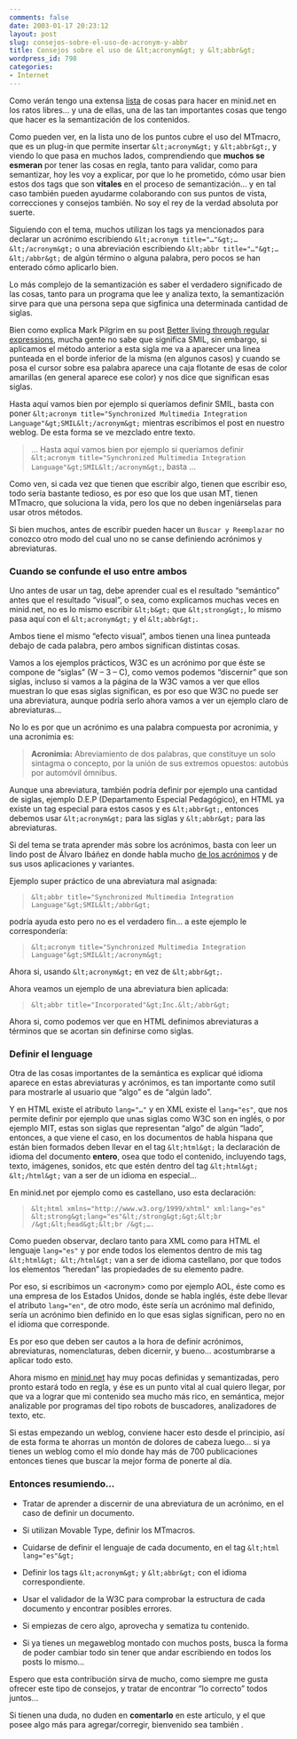 ```yaml
---
comments: false
date: 2003-01-17 20:23:12
layout: post
slug: consejos-sobre-el-uso-de-acronym-y-abbr
title: Consejos sobre el uso de &lt;acronym&gt; y &lt;abbr&gt;
wordpress_id: 798
categories:
- Internet
---
```


Como verán tengo una extensa [lista](http://www.minid.net/lista/) de cosas para hacer en minid.net en los ratos libres… y una de ellas, una de las tan importantes cosas que tengo que hacer es la semantización de los contenidos.





Como pueden ver, en la lista uno de los puntos cubre el uso del MTmacro, que es un plug-in que permite insertar `&lt;acronym&gt;` y `&lt;abbr&gt;`, y viendo lo que pasa en muchos lados, comprendiendo que **muchos se esmeran** por tener las cosas en regla, tanto para validar, como para semantizar, hoy les voy a explicar, por que lo he prometido, cómo usar bien estos dos tags que son **vitales** en el proceso de semantización… y en tal caso también pueden ayudarme colaborando con sus puntos de vista, correcciones y consejos también. No soy el rey de la verdad absoluta por suerte.





Siguiendo con el tema, muchos utilizan los tags ya mencionados para declarar un acrónimo escribiendo `&lt;acronym title="…"&gt;…&lt;/acronym&gt;` o una abreviación escribiendo `&lt;abbr title="…"&gt;…&lt;/abbr&gt;` de algún término o alguna palabra, pero pocos se han enterado cómo aplicarlo bien.





Lo más complejo de la semantización es saber el verdadero significado de las cosas, tanto para un programa que lee y analiza texto, la semantización sirve para que una persona sepa que sigfinica una determinada cantidad de siglas.





Bien como explica Mark Pilgrim en su post [Better living through regular expressions](http://diveintomark.org/archives/2002/08/15.html#better_living_through_regular_expressions), mucha gente no sabe que significa SMIL,  sin embargo, si aplicamos el método anterior a esta sigla me va a aparecer una linea punteada en el borde inferior de la misma (en algunos casos)  y cuando se posa el cursor sobre esa palabra aparece una caja flotante de esas de color amarillas (en general aparece ese color) y nos dice que significan esas siglas.





Hasta aquí vamos bien por ejemplo si queríamos definir SMIL, basta con poner `&lt;acronym title="Synchronized Multimedia Integration Language"&gt;SMIL&lt;/acronym&gt;` mientras escribimos el post en nuestro weblog. De esta forma se ve mezclado entre texto.





> … Hasta aquí vamos bien por ejemplo si queríamos definir `&lt;acronym title="Synchronized Multimedia Integration Language"&gt;SMIL&lt;/acronym&gt;`, basta …





Como ven, si cada vez que tienen que escribir algo, tienen que escribir eso, todo sería bastante tedioso, es por eso que los que usan MT, tienen MTmacro, que soluciona la vida, pero los que no deben ingeniárselas para usar otros métodos.





Si bien muchos, antes de escribir pueden hacer un `Buscar y Reemplazar` no conozco otro modo del cual uno no se canse definiendo acrónimos y abreviaturas.





### Cuando se confunde el uso entre ambos





Uno antes de usar un tag, debe aprender cual es el resultado “semántico” antes que el resultado “visual”, o sea, como explicamos muchas veces en minid.net, no es lo mismo escribir `&lt;b&gt;` que `&lt;strong&gt;`, lo mismo pasa aquí con el `&lt;acronym&gt;` y el `&lt;abbr&gt;`.





Ambos tiene el mismo “efecto visual”, ambos tienen una linea punteada debajo de cada palabra, pero ambos significan distintas cosas.





Vamos a los ejemplos prácticos, W3C es un acrónimo por que éste se compone de “siglas” (W – 3 – C), como vemos podemos “discernir” que son siglas, incluso si vamos a la página de la W3C vamos a ver que ellos muestran lo que esas siglas significan, es por eso que W3C no puede ser una abreviatura, aunque podría serlo ahora vamos a ver un ejemplo claro de abreviaturas…





No lo es por que un acrónimo es una palabra compuesta por acronimia, y una acronimia es:





> **Acronimia:** Abreviamiento de dos palabras, que constituye un solo sintagma o concepto, por la unión de sus extremos opuestos: autobús por automóvil ómnibus. 





Aunque una abreviatura, también podría definir por ejemplo una cantidad de siglas, ejemplo D.E.P (Departamento Especial Pedagógico), en HTML ya existe un tag especial para estos casos y es `&lt;abbr&gt;`, entonces debemos usar `&lt;acronym&gt;` para las siglas y `&lt;abbr&gt;` para las abreviaturas.





Si del tema se trata aprender más sobre los acrónimos, basta con leer un lindo post de Álvaro Ibáñez en donde habla mucho [de los acrónimos](http://www.hiperespacio.com/2002_11_01_archive.htm#85654382) y de sus usos aplicaciones y variantes.





Ejemplo super práctico de una abreviatura mal asignada:





> `&lt;abbr title="Synchronized Multimedia Integration Language"&gt;SMIL&lt;/abbr&gt;`





podría ayuda esto pero no es el verdadero fin… a este ejemplo le correspondería:





> `&lt;acronym title="Synchronized Multimedia Integration Language"&gt;SMIL&lt;/acronym&gt;`





Ahora si, usando `&lt;acronym&gt;` en vez de `&lt;abbr&gt;`.





Ahora veamos un ejemplo de una abreviatura bien aplicada:





> `&lt;abbr title="Incorporated"&gt;Inc.&lt;/abbr&gt;`





Ahora si, como podemos ver que en HTML definimos abreviaturas a términos que se acortan sin definirse como siglas.





### Definir el lenguage





Otra de las cosas importantes de la semántica es explicar qué idioma aparece en estas abreviaturas y acrónimos, es tan importante como sutil para mostrarle al usuario que “algo” es de “algún lado”.





Y en HTML existe el atributo `lang="…"` y en XML existe el `lang="es"`, que nos permite definir por ejemplo que unas siglas como W3C son en inglés, o por ejemplo MIT, estas son siglas que representan “algo” de algún “lado”, entonces, a que viene el caso, en los documentos de habla hispana que están bien formados deben llevar en el tag `&lt;html&gt;` la declaración de idioma del documento **entero**, osea que todo el contenido, incluyendo tags, texto, imágenes, sonidos, etc que estén dentro del tag `&lt;html&gt; &lt;/html&gt;` van a ser de un idioma en especial…





En minid.net por ejemplo como es castellano, uso esta declaración:





> `&lt;html xmlns="http://www.w3.org/1999/xhtml" xml:lang="es" &lt;strong&gt;lang="es"&lt;/strong&gt;&gt;&lt;br /&gt;&lt;head&gt;&lt;br /&gt;….`





Como pueden observar, declaro tanto para XML como para HTML el lenguaje  `lang="es"` y por ende todos los elementos dentro de mis tag `&lt;html&gt; &lt;/html&gt;` van a ser de idioma castellano, por que todos los elementos “heredan” las propiedades de su elemento padre.





Por eso, si escribimos un &lt;acronym&gt; como por ejemplo AOL, éste como es una empresa de los Estados Unidos, donde se habla inglés, éste debe llevar el atributo `lang="en"`, de otro modo, éste sería un acrónimo mal definido, sería un acrónimo bien definido en lo que esas siglas significan, pero no en el idioma que corresponde.





Es por eso que deben ser cautos a la hora de definir acrónimos, abreviaturas, nomenclaturas, deben dicernir, y bueno… acostumbrarse a aplicar todo esto.





Ahora mismo en [minid.net](http://www.minid.net) hay muy pocas definidas y semantizadas, pero pronto estará todo en regla, y ése es un punto vital al cual quiero llegar, por que va a lograr que mi contenido sea mucho más rico, en semántica, mejor analizable por programas del tipo robots de buscadores, analizadores de texto, etc.





Si estas empezando un weblog, conviene hacer esto desde el principio, así de esta forma te ahorras un montón de dolores de cabeza luego… si ya tienes un weblog como el mío donde hay más de 700 publicaciones entonces tienes que buscar la mejor forma de ponerte al día.





### Entonces resumiendo…





  


  * Tratar de aprender a discernir de una abreviatura de un acrónimo, en el caso de definir un documento.


  * Si utilizan Movable Type, definir los MTmacros.


  * Cuidarse de definir el lenguaje de cada documento, en el tag `&lt;html lang="es"&gt;`


  * Definir los tags `&lt;acronym&gt;` y `&lt;abbr&gt;` con el idioma correspondiente.


  * Usar el validador de la W3C para comprobar la estructura de cada documento y encontrar posibles errores.


  * Si empiezas de cero algo, aprovecha y sematiza tu contenido.


  * Si ya tienes un megaweblog montado con muchos posts, busca la forma de poder cambiar todo sin tener que andar escribiendo en todos los posts lo mismo…





Espero que esta contribución sirva de mucho, como siempre me gusta ofrecer este tipo de consejos, y tratar de encontrar “lo correcto” todos juntos…





Si tienen una duda, no duden en **comentarlo** en este artículo, y el que posee algo más para agregar/corregir, bienvenido sea también .




 
